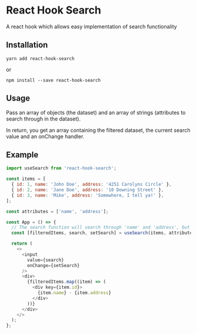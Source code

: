 # React Hook Search

A react hook which allows easy implementation of search functionality

## Installation

```
yarn add react-hook-search
```

or

```
npm install --save react-hook-search
```

## Usage

Pass an array of objects (the dataset) and an array of strings (attributes to search through in the dataset).

In return, you get an array containing the filtered dataset, the current search value and an onChange handler.

## Example

```javascript
import useSearch from 'react-hook-search';

const items = [
  { id: 1, name: 'John Doe', address: '4251 Carolyns Circle' },
  { id: 2, name: 'Jane Doe', address: '10 Downing Street' },
  { id: 3, name: 'Mike', address: 'Somewhere, I tell ya!' },
];

const attributes = ['name', 'address'];

const App = () => {
  // The search function will search through 'name' and 'address', but not 'id'
  const [filteredItems, search, setSearch] = useSearch(items, attributes);

  return (
    <>
      <input
        value={search}
        onChange={setSearch}
      />
      <div>
        {filteredItems.map((item) => (
          <div key={item.id}>
            {item.name} - {item.address}
          </div>
        ))}
      </div>
    </>
  );
};
```